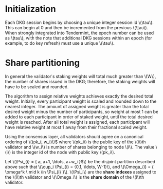 # Initialization

Each DKG session begins by choosing a unique integer session id \\(\tau\\). This can begin at 0 and then be incremented from the previous \\(\tau\\). When strongly integrated into Tendermint, the epoch number can be used as \\(tau\\), with the note that additional DKG sessions within an epoch (for example, to do key refresh) must use a unique \\(\tau\\).

# Share partitioning 

In general the validator's staking weights will total much greater than \\(W\\), the number of shares issued in the DKG; therefore, the staking weights will have to be scaled and rounded.

The algorithm to assign relative weights achieves exactly the desired total weight. Initially, every participant weight is scaled and rounded down to the nearest integer. The amount of assigned weight is greater than the total desired weight minus the number of participants, so weight at most 1 can be added to each participant in order of staked weight, until the total desired weight is reached. After all total weight is assigned, each participant will have relative weight at most 1 away from their fractional scaled weight.

Using the consensus layer, all validators should agree on a canonical ordering of \\((pk_i, w_i)\\)$ where \\(pk_i\\) is the public key of the \\(i\\)th validator and \\(w_i\\) is number of shares belonging to node \\(i\\). The value \\(i\\) is the integer id of the node with public key \\(pk_i\\).

Let \\(\Psi_{i} = \{ a, a+1, \ldots, a+w_i \}$\\) be the disjoint partition described above such that \\(\cup_i \Psi_{i} =  \{0,1, \ldots, W-1\}\\), and \\(\Omega_{i} = \{ \omega^k \ mid k \in \Psi_{i} \}\\). \\(\Psi_i\\) are the **share indexes** assigned to the \\(i\\)th validator and \\(\Omega_i\\) is the **share domain** of the \\(i\\)th validator.